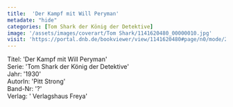```yaml
---
title:  'Der Kampf mit Will Peryman'
metadate: "hide"
categories: [Tom Shark der König der Detektive]
image: '/assets/images/coverart/Tom Shark/1141620480_00000010.jpg'
visit: 'https://portal.dnb.de/bookviewer/view/1141620480#page/n0/mode/2up'
---
```

Titel: 'Der Kampf mit Will Peryman' <br>
Serie: 'Tom Shark der König der Detektive' <br>
Jahr: '1930' <br>
AutorIn: 'Pitt Strong' <br>
Band-Nr: '?' <br>
Verlag: ' Verlagshaus Freya'